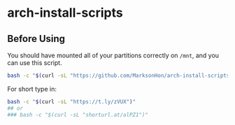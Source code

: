 # arch-install-scripts

## Before Using

You should have mounted all of your partitions correctly on `/mnt`, and you can use this script.

```sh
bash -c "$(curl -sL "https://github.com/MarksonHon/arch-install-scripts/raw/main/Install-arch.sh")"
```

For short type in:

```sh
bash -c "$(curl -sL "https://t.ly/zVUX")"
## or
### bash -c "$(curl -sL "shorturl.at/alPZ1")"
```